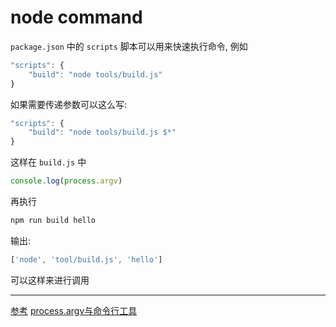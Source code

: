 # node command

`package.json` 中的 `scripts` 脚本可以用来快速执行命令, 例如

``` js
"scripts": {
    "build": "node tools/build.js"
}
```

如果需要传递参数可以这么写:

``` js
"scripts": {
    "build": "node tools/build.js $*"
}
```

这样在 `build.js` 中

``` js
console.log(process.argv)
```

再执行

``` bash
npm run build hello
```

输出:

``` js
['node', 'tool/build.js', 'hello']
```

可以这样来进行调用

--- 

[参考](https://cloud.tencent.com/developer/ask/50047)
[process.argv与命令行工具](https://juejin.im/post/5a976e87f265da4e8c453eec)

